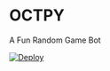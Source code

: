 # OCTPY

A Fun Random Game Bot

[![Deploy](https://www.herokucdn.com/deploy/button.svg)](https://heroku.com/deploy)